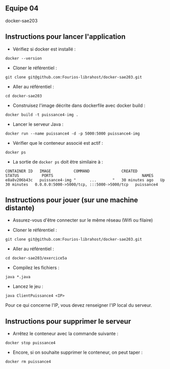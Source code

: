 ## Equipe 04
docker-sae203

## Instructions pour lancer l'application

- Vérifiez si docker est installé :
```shell
docker --version
```

- Cloner le référentiel :
 ```shell
git clone git@github.com:Fourios-librahost/docker-sae203.git
```

- Aller au référentiel :
```shell
cd docker-sae203
```

- Construisez l'image décrite dans dockerfile avec docker build : 
```shell
docker build -t puissance4-img .
```

- Lancer le serveur Java :
```shell
docker run --name puissance4 -d -p 5000:5000 puissance4-img
```

- Vérifier que le conteneur associé est actif :
```shell
docker ps
```

- La sortie de ```docker ps``` doit être similaire à :
```shell
CONTAINER ID   IMAGE          COMMAND              CREATED          STATUS          PORTS                                       NAMES
e8a8v206b43c   puissance4-img "      ...       "   30 minutes ago   Up 30 minutes   0.0.0.0:5000->5000/tcp, :::5000->5000/tcp   puissance4
```

## Instructions pour jouer (sur une machine distante)

- Assurez-vous d'être connecter sur le même réseau (Wifi ou filaire)

- Cloner le référentiel :
 ```shell
git clone git@github.com:Fourios-librahost/docker-sae203.git
```

- Aller au référentiel :
```shell
cd docker-sae203/exercice5a
```

- Compilez les fichiers :
```shell
java *.java
```

- Lancez le jeu :
```shell
java ClientPuissance4 <IP>
```
Pour ce qui concerne l'IP, vous devez renseigner l'IP local du serveur.

## Instructions pour supprimer le serveur

- Arrêtez le conteneur avec la commande suivante :
```shell
docker stop puissance4
```

- Encore, si on souhaite supprimer le conteneur, on peut taper :
```shell
docker rm puissance4
```

